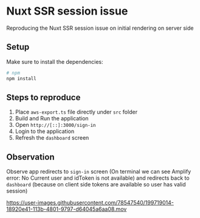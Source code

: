 # Nuxt SSR session issue

Reproducing the Nuxt SSR session issue on initial rendering on server side 

## Setup

Make sure to install the dependencies:

```bash
# npm
npm install
```

## Steps to reproduce

1. Place `aws-export.ts` file directly under `src` folder
2. Build and Run the application
3. Open `http://[::]:3000/sign-in`
4. Login to the application 
5. Refresh the `dashboard` screen

## Observation
Observe app redirects to `sign-in` screen (On terminal we can see Amplify error: No Current user and idToken is not available) and redirects back to `dashboard` (because on client side tokens are available so user has valid session)

https://user-images.githubusercontent.com/78547540/199719014-18920e41-113b-4801-9797-d64045a6aa08.mov
